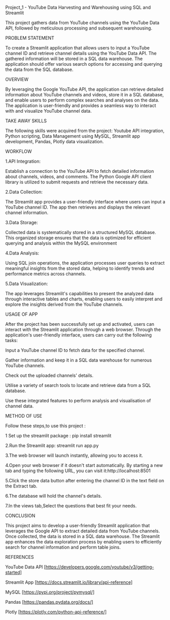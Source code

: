 Project_1 - YouTube Data Harvesting and Warehousing using SQL and Streamlit

This project gathers data from YouTube channels using the YouTube Data API, followed by meticulous processing and subsequent warehousing.

PROBLEM STATEMENT

To create a Streamlit application that allows users to input a YouTube channel ID and retrieve channel details using the YouTube Data API. The gathered information will be stored in a SQL data warehouse. The application should offer various search options for accessing and querying the data from the SQL database.

OVERVIEW

By leveraging the Google YouTube API, the application can retrieve detailed information about YouTube channels and videos, store it in a SQL database, and enable users to perform complex searches and analyses on the data. The application is user-friendly and provides a seamless way to interact with and visualize YouTube channel data.

TAKE AWAY SKILLS

The following skills were acquired from the project: Youtube API integration, Python scripting, Data Management using MySQL, Streamlit app development, Pandas, Plotly data visualization.

WORKFLOW

1.API Integration:

Establish a connection to the YouTube API to fetch detailed information about channels, videos, and comments. The Python Google API client library is utilized to submit requests and retrieve the necessary data.


2.Data Collection:

The Streamlit app provides a user-friendly interface where users can input a YouTube channel ID. The app then retrieves and displays the relevant channel information.

3.Data Storage:

Collected data is systematically stored in a structured MySQL database. This organized storage ensures that the data is optimized for efficient querying and analysis within the MySQL environment

4.Data Analysis:

Using SQL join operations, the application processes user queries to extract meaningful insights from the stored data, helping to identify trends and performance metrics across channels.

5.Data Visualization:

The app leverages Streamlit's capabilities to present the analyzed data through interactive tables and charts, enabling users to easily interpret and explore the insights derived from the YouTube channels.

USAGE OF APP

After the project has been successfully set up and activated, users can interact with the Streamlit application through a web browser. Through the application's user-friendly interface, users can carry out the following tasks:

Input a YouTube channel ID to fetch data for the specified channel.

Gather information and keep it in a SQL data warehouse for numerous YouTube channels.

Check out the uploaded channels' details.

Utilise a variety of search tools to locate and retrieve data from a SQL database.

Use these integrated features to perform analysis and visualisation of channel data.

METHOD OF USE

Follow these steps,to use this project :

1 Set up the streamlit package : pip install streamlit

2.Run the Streamlit app: streamlit run app.py

3.The web browser will launch instantly, allowing you to access it.

4.Open your web browser if it doesn't start automatically. By starting a new tab and typing the following URL, you can visit it:http://localhost:8501

5.Click the store data button after entering the channel ID in the text field on the Extract tab.

6.The database will hold the channel's details.

7.In the views tab,Select the questions that best fit your needs.

CONCLUSION

This project aims to develop a user-friendly Streamlit application that leverages the Google API to extract detailed data from YouTube channels. Once collected, the data is stored in a SQL data warehouse. The Streamlit app enhances the data exploration process by enabling users to efficiently search for channel information and perform table joins.

REFERENCES

YouTube Data API [https://developers.google.com/youtube/v3/getting-started]

Streamlit App [https://docs.streamlit.io/library/api-reference]

MySQL [https://pypi.org/project/pymysql/]

Pandas [https://pandas.pydata.org/docs/]

Plotly [https://plotly.com/python-api-reference/]

